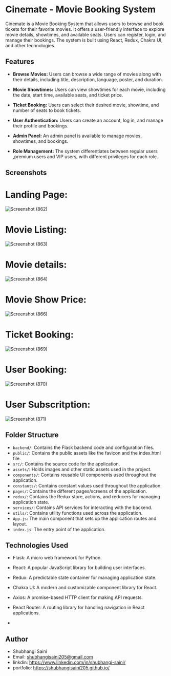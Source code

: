 
# Cinemate - Movie Booking System

Cinemate is a Movie Booking System that allows users to browse and book tickets for their favorite movies. It offers a user-friendly interface to explore movie details, showtimes, and available seats. Users can register, login, and manage their bookings. The system is built using React, Redux, Chakra UI, and other technologies.

## Features

- **Browse Movies:** Users can browse a wide range of movies along with their details, including title, description, language, poster, and duration.

- **Movie Showtimes:** Users can view showtimes for each movie, including the date, start time, available seats, and ticket price.

- **Ticket Booking:** Users can select their desired movie, showtime, and number of seats to book tickets.

- **User Authentication:** Users can create an account, log in, and manage their profile and bookings.

- **Admin Panel:** An admin panel is available to manage movies, showtimes, and bookings.

- **Role Management:** The system differentiates between regular users ,premium users and VIP users, with different privileges for each role.

## Screenshots

# Landing Page:
![Screenshot (862)](https://github.com/Shubhangisaini205/Cinemate-A-booking-system/assets/115461618/b0afce1e-9e85-424d-812e-a1ee3fdb18b2)


# Movie Listing:
![Screenshot (863)](https://github.com/Shubhangisaini205/Cinemate-A-booking-system/assets/115461618/252d8f83-5c52-4de4-8c68-dbdd5600cbfd)

# Movie details:
![Screenshot (864)](https://github.com/Shubhangisaini205/Cinemate-A-booking-system/assets/115461618/d19d67bd-5144-4d3b-bb8a-8234eabe9f25)

# Movie Show Price:
![Screenshot (866)](https://github.com/Shubhangisaini205/Cinemate-A-booking-system/assets/115461618/988ba0ae-1bfb-4c69-82e0-7066e52a8649)

# Ticket Booking:
![Screenshot (869)](https://github.com/Shubhangisaini205/Cinemate-A-booking-system/assets/115461618/b93fcaaf-d29d-4909-826b-e98d0e7a3900)

# User Booking:
![Screenshot (870)](https://github.com/Shubhangisaini205/Cinemate-A-booking-system/assets/115461618/fcd099db-1d40-4aec-ad44-89da9d50abd7)

# User Subscritption:
![Screenshot (871)](https://github.com/Shubhangisaini205/Cinemate-A-booking-system/assets/115461618/8acd8879-e9ab-4cf1-8a63-36844eb9fcd4)


## Folder Structure
- `backend/`: Contains the Flask backend code and configuration files.
- `public/`: Contains the public assets like the favicon and the index.html file.
- `src/`: Contains the source code for the application.
- `assets/`: Holds images and other static assets used in the project.
- `components/`: Contains reusable UI components used throughout the application.
- `constants/`: Contains constant values used throughout the application.
- `pages/`: Contains the different pages/screens of the application.
- `redux/`: Contains the Redux store, actions, and reducers for managing application state.
- `services/`: Contains API services for interacting with the backend.
- `utils/`: Contains utility functions used across the application.
- `App.js`: The main component that sets up the application routes and layout.
- `index.js`: The entry point of the application.

## Technologies Used
- Flask: A micro web framework for Python.
- React: A popular JavaScript library for building user interfaces.
- Redux: A predictable state container for managing application state.
- Chakra UI: A modern and customizable component library for React.
- Axios: A promise-based HTTP client for making API requests.
- React Router: A routing library for handling navigation in React applications.

- 
## Author
- Shubhangi Saini
- Email: shubhangisaini205@gmail.com
- linkdin: https://www.linkedin.com/in/shubhangi-saini/
- portfolio: https://shubhangisaini205.github.io/

  






